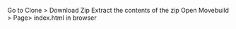Go to Clone > Download Zip
Extract the contents of the zip
Open Movebuild > Page> index.html in browser
